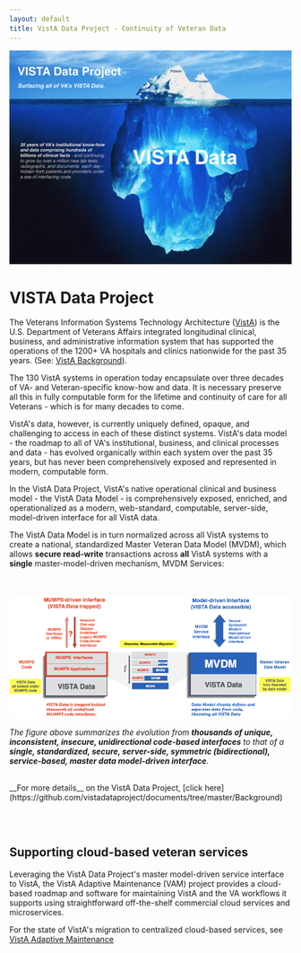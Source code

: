 ```yaml
---
layout: default
title: VistA Data Project - Continuity of Veteran Data
---
```

![vdp-iceberg -width95](assets/iceberg.png)

# VISTA Data Project

The Veterans Information Systems Technology Architecture ([VistA](https://en.wikipedia.org/wiki/VistA)) is the U.S. Department of Veterans Affairs integrated longitudinal  clinical, business, and administrative information system that has supported the operations of the 1200+ VA hospitals and clinics nationwide for the past 35 years. (See: [VistA Background](https://github.com/vistadataproject/documents/tree/master/Background/vista)).

The 130 VistA systems in operation today encapsulate over three decades of VA- and Veteran-specific know-how and data. It is necessary preserve all this in fully computable form for the lifetime and continuity of care for all Veterans - which is for many decades to come. 


VistA's data, however, is currently uniquely defined, opaque, and challenging to access in each of these distinct systems.  VistA's data model - the roadmap to all of VA's institutional, business, and clinical processes and data - has evolved organically within each system over the past 35 years, but has never been comprehensively exposed and represented in modern, computable form.  

In the VistA Data Project,  VistA's native operational clinical and business model - the VistA Data Model -  is comprehensively exposed, enriched, and operationalized as a modern, web-standard, computable, server-side, model-driven interface for all VistA data.

The VistA Data Model is in turn normalized across all VistA systems to create a national, standardized Master Veteran Data Model (MVDM), which allows __secure read-write__ transactions across __all__ VistA systems with a __single__ master-model-driven mechanism, MVDM Services: 

<br><br>
![vdp-transition](assets/vdp-transition-20170607d.png)

*The figure above summarizes the evolution from __thousands of unique, inconsistent, insecure, unidirectional code-based interfaces__ to that of a __single, standardized, secure, server-side, symmetric (bidirectional), service-based, master data model-driven interface__.* 

<br>
__For more details__ on the VistA Data Project, [click here](https://github.com/vistadataproject/documents/tree/master/Background)


<br><br>
## Supporting cloud-based veteran services

Leveraging the VistA Data Project's master model-driven service interface to VistA, the VistA Adaptive Maintenance (VAM) project provides a cloud-based roadmap and software for maintaining VistA and the VA workflows it supports using straightforward off-the-shelf commercial cloud services and microservices.


For the state of VistA's migration to centralized cloud-based services, see [VistA Adaptive Maintenance](http://vistaadaptivemaintenance.info/)



